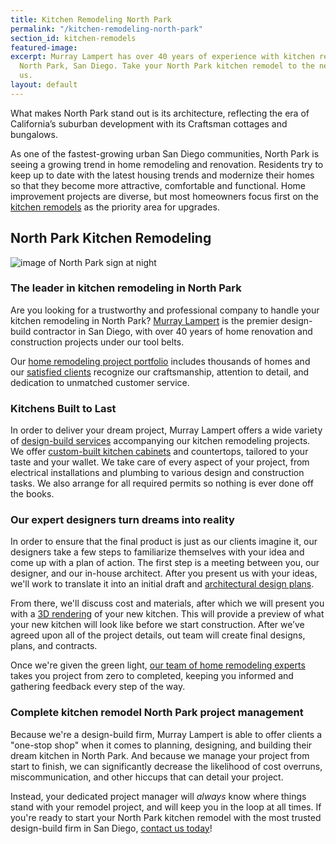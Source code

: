 ```yaml
---
title: Kitchen Remodeling North Park
permalink: "/kitchen-remodeling-north-park"
section_id: kitchen-remodels
featured-image: 
excerpt: Murray Lampert has over 40 years of experience with kitchen remodeling in
  North Park, San Diego. Take your North Park kitchen remodel to the next level with
  us.
layout: default
---
```


What makes North Park stand out is its architecture, reflecting the era of California’s suburban development with its Craftsman cottages and bungalows.

As one of the fastest-growing urban San Diego communities, North Park is seeing a growing trend in home remodeling and renovation. Residents try to keep up to date with the latest housing trends and modernize their homes so that they become more attractive, comfortable and functional. Home improvement projects are diverse, but most homeowners focus first on the [kitchen remodels](/san-diego-kitchen-remodeling-services) as the priority area for upgrades.

## North Park Kitchen Remodeling

![image of North Park sign at night](http://sunsetrealtysd.com/wp-content/uploads/2017/09/North-Park.jpg "The Historical North Park Sign at Night")

### The leader in kitchen remodeling in North Park

Are you looking for a trustworthy and professional company to handle your kitchen remodeling in North Park? [Murray Lampert](/) is the premier design-build contractor in San Diego, with over 40 years of home renovation and construction projects under our tool belts.

Our [home remodeling project portfolio](/san-diego-remodel-project-gallery) includes thousands of homes and our [satisfied clients](/testimonials) recognize our craftsmanship, attention to detail, and dedication to unmatched customer service.

### Kitchens Built to Last

In order to deliver your dream project, Murray Lampert offers a wide variety of [design-build services](/design-build-services-san-diego) accompanying our kitchen remodeling projects. We offer [custom-built kitchen cabinets](/san-diego-custom-cabinet-construction-services) and countertops, tailored to your taste and your wallet. We take care of every aspect of your project, from electrical installations and plumbing to various design and construction tasks. We also arrange for all required permits so nothing is ever done off the books.

### Our expert designers turn dreams into reality

In order to ensure that the final product is just as our clients imagine it, our designers take a few steps to familiarize themselves with your idea and come up with a plan of action. The first step is a meeting between you, our designer, and our in-house architect. After you present us with your ideas, we'll work to translate it into an initial draft and [architectural design plans](/san-diego-architectural-design-services).

From there, we'll discuss cost and materials, after which we will present you with a [3D rendering](/3d-architectural-rendering-services) of your new kitchen. This will provide a preview of what your new kitchen will look like before we start construction. After we’ve agreed upon all of the project details, out team will create final designs, plans, and contracts.

Once we're given the green light, [our team of home remodeling experts](/about-murray-lampert-design-build-remodel#team-members) takes you project from zero to completed, keeping you informed and gathering feedback every step of the way.

### Complete kitchen remodel North Park project management

Because we're a design-build firm, Murray Lampert is able to offer clients a "one-stop shop" when it comes to planning, designing, and building their dream kitchen in North Park. And because we manage your project from start to finish, we can significantly decrease the likelihood of cost overruns, miscommunication, and other hiccups that can detail your project.

Instead, your dedicated project manager will _always_ know where things stand with your remodel project, and will keep you in the loop at all times. If you're ready to start your North Park kitchen remodel with the most trusted design-build firm in San Diego, [contact us today](#quick-contact)!
